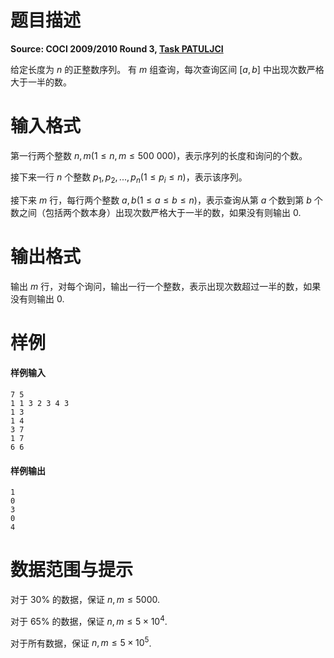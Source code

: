 
# 题目描述

**Source: COCI 2009/2010 Round 3, [Task PATULJCI](http://hsin.hr/coci/archive/2009_2010/contest3_tasks.pdf)**

给定长度为 $n$ 的正整数序列。
有 $m$ 组查询，每次查询区间 $[a,b]$ 中出现次数严格大于一半的数。

# 输入格式

第一行两个整数 $n,m (1 \le n,m \le 500\ 000)$，表示序列的长度和询问的个数。

接下来一行 $n$ 个整数 $p_1, p_2, ..., p_n (1 \le p_i \le n)$，表示该序列。

接下来 $m$ 行，每行两个整数 $a,b (1 \le a \le b \le n)$，表示查询从第 $a$ 个数到第 $b$ 个数之间（包括两个数本身）出现次数严格大于一半的数，如果没有则输出 $0$.

# 输出格式

输出 $m$ 行，对每个询问，输出一行一个整数，表示出现次数超过一半的数，如果没有则输出 $0$.

# 样例

#### 样例输入
```plain
7 5
1 1 3 2 3 4 3
1 3
1 4
3 7
1 7
6 6
```

#### 样例输出
```plain
1
0
3
0
4
```

# 数据范围与提示

对于 $30\%$ 的数据，保证 $n,m \le 5000$.

对于 $65\%$ 的数据，保证 $n,m \le 5\times 10^4$.

对于所有数据，保证 $n,m \le 5\times 10^5$.

